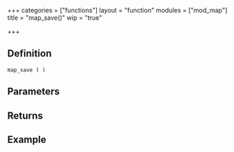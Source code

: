 +++
categories = ["functions"]
layout = "function"
modules = ["mod_map"]
title = "map_save()"
wip = "true"

+++

## Definition

    map_save ( )

## Parameters

## Returns

## Example

```
```
